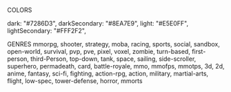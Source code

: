 COLORS

dark: "#7286D3",
darkSecondary: "#8EA7E9",
light: "#E5E0FF",
lightSecondary: "#FFF2F2",

GENRES
mmorpg, shooter, strategy, moba, racing, sports,
social, sandbox,
open-world, survival, pvp, pve,
pixel, voxel, zombie, turn-based, first-person,
third-Person, top-down, tank, space, sailing,
side-scroller, superhero, permadeath, card, battle-royale,
mmo, mmofps, mmotps, 3d, 2d, anime, fantasy, sci-fi, fighting,
action-rpg, action, military, martial-arts, flight, low-spec,
tower-defense, horror, mmorts
